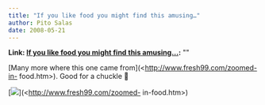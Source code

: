 ```yaml
---
title: "If you like food you might find this amusing…"
author: Pito Salas
date: 2008-05-21
---
```


**Link: [If you like food you might find this amusing…](None):** ""



[Many more where this one came from](<http://www.fresh99.com/zoomed-in-
food.htm>). Good for a chuckle 🙂

[![](https://i0.wp.com/www.fresh99.com/images/zoomedinfood/3387276eka.jpg?w=584)](<http://www.fresh99.com/zoomed-
in-food.htm>)


